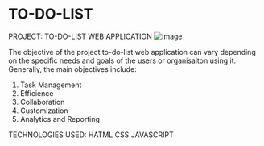 # TO-DO-LIST
PROJECT: TO-DO-LIST WEB APPLICATION
![image](https://github.com/user-attachments/assets/10423b53-ec76-46d0-a2de-58bc514a1a67)

The objective of the project to-do-list web application can vary depending on the specific needs and goals of the users or organisaiton using it. Generally, the main objectives 
include:
 1. Task Management
 2. Efficience
 3. Collaboration
 4. Customization
 5. Analytics and Reporting

TECHNOLOGIES USED: HATML CSS JAVASCRIPT
